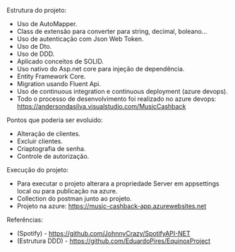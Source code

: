 Estrutura do projeto:
* Uso de AutoMapper.
* Class de extensão para converter para string, decimal, boleano...
* Uso de autenticação com Json Web Token.
* Uso de Dto.
* Uso de DDD.
* Aplicado conceitos de SOLID.
* Uso nativo do Asp.net core para injeção de dependência.
* Entity Framework Core.
* Migration usando Fluent Api.
* Uso de continuous integration e continuous deployment (azure devops).
* Todo o processo de desenvolvimento foi realizado no azure devops: https://andersondasilva.visualstudio.com/MusicCashback

Pontos que poderia ser evoluido:
* Alteração de clientes.
* Excluir clientes.
* Criaptografia de senha.
* Controle de autorização.

Execução do projeto:
* Para executar o projeto alterara a propriedade Server em appsettings local ou para publicação na azure.
* Collection do postman junto ao projeto.
* Projeto na azure: https://music-cashback-app.azurewebsites.net

Referências:
* (Spotify) - https://github.com/JohnnyCrazy/SpotifyAPI-NET
* (Estrutura DDD) - https://github.com/EduardoPires/EquinoxProject
